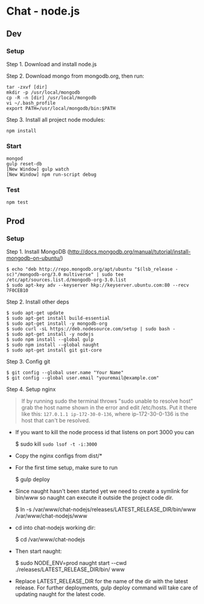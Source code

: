 # Chat - node.js

## Dev

### Setup

Step 1. Download and install node.js

Step 2. Download mongo from mongodb.org, then run:

```
tar -zxvf [dir]
mkdir -p /usr/local/mongodb
cp -R -n [dir] /usr/local/mongodb
vi ~/.bash_profile
export PATH=/usr/local/mongodb/bin:$PATH
```

Step 3. Install all project node modules:

```
npm install
```

### Start

```
mongod
gulp reset-db
[New Window] gulp watch
[New Window] npm run-script debug
```

### Test

`npm test`

## Prod


### Setup

Step 1. Install MongoDB (http://docs.mongodb.org/manual/tutorial/install-mongodb-on-ubuntu/)

```
$ echo "deb http://repo.mongodb.org/apt/ubuntu "$(lsb_release -sc)"/mongodb-org/3.0 multiverse" | sudo tee /etc/apt/sources.list.d/mongodb-org-3.0.list
$ sudo apt-key adv --keyserver hkp://keyserver.ubuntu.com:80 --recv 7F0CEB10
```

Step 2. Install other deps

```
$ sudo apt-get update
$ sudo apt-get install build-essential
$ sudo apt-get install -y mongodb-org
$ sudo curl -sL https://deb.nodesource.com/setup | sudo bash -
$ sudo apt-get install -y nodejs
$ sudo npm install --global gulp
$ sudo npm install --global naught
$ sudo apt-get install git git-core
```

Step 3. Config git

```
$ git config --global user.name "Your Name"
$ git config --global user.email "youremail@example.com"
```

Step 4. Setup nginx

> If by running sudo the terminal throws "sudo unable to resolve host" grab the host name shown in the error and edit /etc/hosts. Put it there like this: `127.0.1.1 ip-172-30-0-136`, where ip-172-30-0-136 is the host that can't be resolved.

* If you want to kill the node process id that listens on port 3000 you can

    $ sudo kill `sudo lsof -t -i:3000`

* Copy the nginx configs from dist/*
* For the first time setup, make sure to run

    $ gulp deploy

* Since naught hasn't been started yet we need to create a symlink for bin/www so naught can execute it outside the project code dir.

    $ ln -s /var/www/chat-nodejs/releases/LATEST_RELEASE_DIR/bin/www /var/www/chat-nodejs/www

* cd into chat-nodejs working dir:

    $ cd /var/www/chat-nodejs

* Then start naught:

    $ sudo NODE_ENV=prod naught start --cwd ./releases/LATEST_RELEASE_DIR/bin/ www

* Replace LATEST_RELEASE_DIR for the name of the dir with the latest release. For further deployments, gulp deploy command will take care of updating naught for the latest code.
